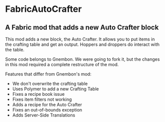 # FabricAutoCrafter
## A Fabric mod that adds a new Auto Crafter block

This mod adds a new block, the Auto Crafter. It allows you to put items in the crafting table and get an output. Hoppers and droppers do interact with the table.

Some code belongs to Gnembon. We were going to fork it, but the changes in this mod required a complete restructure of the mod.

Features that differ from Gnembon's mod:
- We don't overwrite the crafting table
- Uses Polymer to add a new Crafting Table
- Fixes a recipe book issue
- Fixes item filters not working
- Adds a recipe for the Auto Crafter
- Fixes an out-of-bounds exception
- Adds Server-Side Translations
